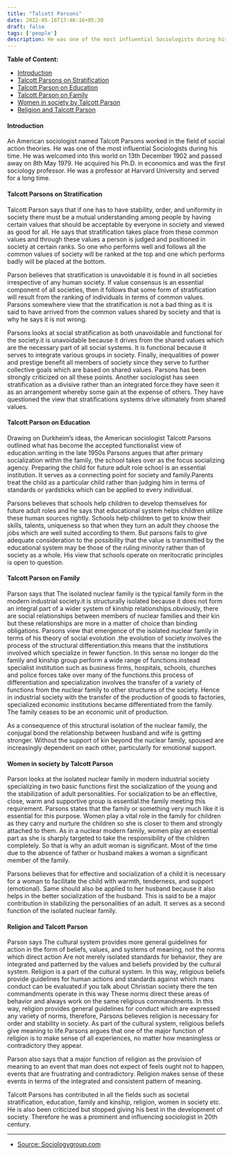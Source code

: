 ```yaml
---
title: "Talcott Parsons"
date: 2022-05-16T17:46:16+05:30
draft: false
tags: ['people']
description: He was one of the most influential Sociologists during his time. He was welcomed into this world on 13th December 1902 and passed away on 8th May 1979.
---
```


**Table of Content:**

- [Introduction](#introduction)
- [Talcott Parsons on Stratification](#talcott-parsons-on-stratification)
- [Talcott Parson on Education](#talcott-parson-on-education)
- [Talcott Parson on Family](#talcott-parson-on-family)
- [Women in society by Talcott Parson](#women-in-society-by-talcott-parson)
- [Religion and Talcott Parson](#religion-and-talcott-parson)

#### Introduction

An American sociologist named Talcott Parsons worked in the field of social action theories. He was one of the most influential Sociologists during his time. He was welcomed into this world on 13th December 1902 and passed away on 8th May 1979. He acquired his Ph.D. in economics and was the first sociology professor. He was a professor at Harvard University and served for a long time.

#### Talcott Parsons on Stratification

Talcott Parson says that if one has to have stability, order, and uniformity in society there must be a mutual understanding among people by having certain values that should be acceptable by everyone in society and viewed as good for all. He says that stratification takes place from these common values and through these values a person is judged and positioned in society at certain ranks. So one who performs well and follows all the common values of society will be ranked at the top and one which performs badly will be placed at the bottom.

Parson believes that stratification is unavoidable it is found in all societies irrespective of any human society. If value consensus is an essential component of all societies, then it follows that some form of stratification will result from the ranking of individuals in terms of common values. Parsons somewhere view that the stratification is not a bad thing as it is said to have arrived from the common values shared by society and that is why he says it is not wrong.

Parsons looks at social stratification as both unavoidable and functional for the society.it is unavoidable because it drives from the shared values which are the necessary part of all social systems. It is functional because it serves to integrate various groups in society. Finally, inequalities of power and prestige benefit all members of society since they serve to further collective goals which are based on shared values. Parsons has been strongly criticized on all these points. Another sociologist has seen stratification as a divisive rather than an integrated force.they have seen it as an arrangement whereby some gain at the expense of others. They have questioned the view that stratifications systems drive ultimately from shared values.

#### Talcott Parson on Education

Drawing on Durkheim’s ideas, the American sociologist Talcott Parsons outlined what has become the accepted functionalist view of education.writing in the late 1950s Parsons argues that after primary socialization within the family, the school takes over as the focus socializing agency. Preparing the child for future adult role school is an essential institution. It serves as a connecting point for society and family.Parents treat the child as a particular child rather than judging him in terms of standards or yardsticks which can be applied to every individual.

Parsons believes that schools help children to develop themselves for future adult roles and he says that educational system helps children utilize these human sources rightly. Schools help children to get to know their skills, talents, uniqueness so that when they turn an adult they choose the jobs which are well suited according to them. But parsons fails to give adequate consideration to the possibility that the value is transmitted by the educational system may be those of the ruling minority rather than of society as a whole. His view that schools operate on meritocratic principles is open to question.

#### Talcott Parson on Family

Parson says that The isolated nuclear family is the typical family form in the modern industrial society.it is structurally isolated because it does not form an integral part of a wider system of kinship relationships.obviously, there are social relationships between members of nuclear families and their kin but these relationships are more in a matter of choice than binding obligations. Parsons view that emergence of the isolated nuclear family in terms of his theory of social evolution .the evolution of society involves the process of the structural differentiation.this means that the institutions involved which specialize in fewer function. In this sense no longer do the family and kinship group perform a wide range of functions.instead specialist institution such as business firms, hospitals, schools, churches and police forces take over many of the functions.this process of differentiation and specialization involves the transfer of a variety of functions from the nuclear family to other structures of the society. Hence in industrial society with the transfer of the production of goods to factories, specialized economic institutions became differentiated from the family. The family ceases to be an economic unit of production.

As a consequence of this structural isolation of the nuclear family, the conjugal bond the relationship between husband and wife is getting stronger. Without the support of kin beyond the nuclear family, spoused are increasingly dependent on each other, particularly for emotional support.

#### Women in society by Talcott Parson

Parson looks at the isolated nuclear family in modern industrial society specializing in two basic functions first the socialization of the young and the stabilization of adult personalities. For socialization to be an effective, close, warm and supportive group is essential.the family meeting this requirement. Parsons states that the family or something very much like it is essential for this purpose. Women play a vital role in the family for children as they carry and nurture the children so she is closer to them and strongly attached to them. As in a nuclear modern family, women play an essential part as she is sharply targeted to take the responsibility of the children completely. So that is why an adult woman is significant. Most of the time due to the absence of father or husband makes a woman a significant member of the family.

Parsons believes that for effective and socialization of a child it is necessary for a woman to facilitate the child with warmth, tenderness, and support (emotional). Same should also be applied to her husband because it also helps in the better socialization of the husband. This is said to be a major contribution in stabilizing the personalities of an adult. It serves as a second function of the isolated nuclear family.

#### Religion and Talcott Parson

Parson says The cultural system provides more general guidelines for action in the form of beliefs, values, and systems of meaning, not the norms which direct action Are not merely isolated standards for behavior, they are integrated and patterned by the values and beliefs provided by the cultural system. Religion is a part of the cultural system. In this way, religious beliefs provide guidelines for human actions and standards against which mans conduct can be evaluated.if you talk about Christian society there the ten commandments operate in this way These norms direct these areas of behavior and always work on the same religious commandments. In this way, religion provides general guidelines for conduct which are expressed any variety of norms, therefore, Parsons believes religion is necessary for order and stability in society. As part of the cultural system, religious beliefs give meaning to life.Parsons argues that one of the major function of religion is to make sense of all experiences, no matter how meaningless or contradictory they appear.

Parson also says that a major function of religion as the provision of meaning to an event that man does not expect of feels ought not to happen, events that are frustrating and contradictory. Religion makes sense of these events in terms of the integrated and consistent pattern of meaning.

Talcott Parsons has contributed in all the fields such as societal stratification, education, family and kinship, religion, women in society etc. He is also been criticized but stopped giving his best in the development of society. Therefore he was a prominent and influencing sociologist in 20th century.

----

- [Source: Sociologygroup.com](https://www.sociologygroup.com/talcott-parsons-theories-contributions/)